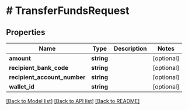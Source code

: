 # # TransferFundsRequest

## Properties

Name | Type | Description | Notes
------------ | ------------- | ------------- | -------------
**amount** | **string** |  | [optional]
**recipient_bank_code** | **string** |  | [optional]
**recipient_account_number** | **string** |  | [optional]
**wallet_id** | **string** |  | [optional]

[[Back to Model list]](../../README.md#models) [[Back to API list]](../../README.md#endpoints) [[Back to README]](../../README.md)
